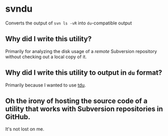 # svndu

Converts the output of `svn ls -vR` into `du`-compatible output

## Why did I write this utility?

Primarily for analyzing the disk usage of a *remote* Subversion
repository without checking out a local copy of it.

## Why did I write this utility to output in `du` format?

Primarily because I wanted to use [tdu](http://webonastick.com/tdu/).

## Oh the irony of hosting the source code of a utility that works with Subversion repositories in GitHub.

It's not lost on me.

